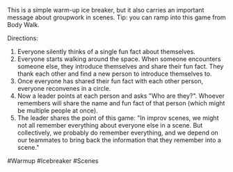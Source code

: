 This is a simple warm-up ice breaker, but it also carries an important message about groupwork in scenes.
Tip: you can ramp into this game from Body Walk.


Directions:
1. Everyone silently thinks of a single fun fact about themselves.
2. Everyone starts walking around the space. When someone encounters someone else, they introduce themselves and share their fun fact. They thank each other and find a new person to introduce themselves to.
3. Once everyone has shared their fun fact with each other person, everyone reconvenes in a circle. 
4. Now a leader points at each person and asks "Who are they?". Whoever remembers will share the name and fun fact of that person (which might be multiple people at once).
5. The leader shares the point of this game: "In improv scenes, we might not all remember everything about everyone else in a scene. But collectively, we probably do remember everything, and we depend on our teammates to bring back the information that they remember into a scene."

#Warmup #Icebreaker #Scenes